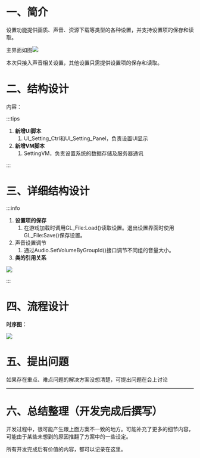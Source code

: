 # 一、简介
设置功能提供画质、声音、资源下载等类型的各种设置，并支持设置项的保存和读取。



主界面如图![](https://cdn.nlark.com/yuque/0/2024/png/45413786/1728888012198-b6c6e537-87f4-4446-979d-5ce28d22b087.png?x-oss-process=image%2Fformat%2Cwebp%2Fresize%2Cw_1125%2Climit_0)

本次只接入声音相关设置，其他设置只需提供设置项的保存和读取。



# 二、结构设计
内容：

:::tips
1. **新增UI脚本**
    1. UI_Setting_Ctrl和UI_Setting_Panel，负责设置UI显示
2. **新增VM脚本**
    1. SettingVM，负责设置系统的数据存储及服务器通讯

:::



# 三、详细结构设计
:::info
1. **设置项的保存**
    1. 在游戏加载时调用GL_File:Load()读取设置。退出设置界面时使用GL_File:Save()保存设置。
2. 声音设置调节
    1. 通过Audio.SetVolumeByGroupId()接口调节不同组的音量大小。
3. **类的引用关系**

![](https://cdn.nlark.com/yuque/0/2025/png/35004992/1739931239816-35a8073c-ff8d-488a-838c-e78589d2d968.png)

:::





# 四、流程设计
**时序图：**

![](https://cdn.nlark.com/yuque/0/2025/png/35004992/1739931288751-f0cc2d52-7137-4730-ac78-484205e433b7.png)



# 五、提出问题
如果存在重点、难点问题的解决方案没想清楚，可提出问题在会上讨论



---

# 六、总结整理（开发完成后撰写）
开发过程中，很可能产生跟上面方案不一致的地方。可能补充了更多的细节内容，可能由于某些未想到的原因推翻了方案中的一些设定。

所有开发完成后有价值的内容，都可以记录在这里。

